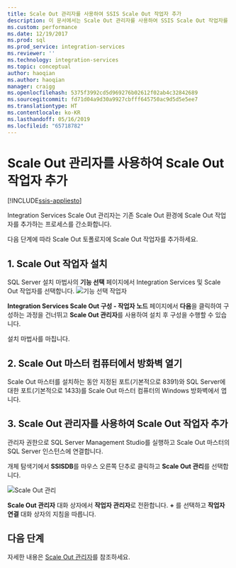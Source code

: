 ```yaml
---
title: Scale Out 관리자를 사용하여 SSIS Scale Out 작업자 추가
description: 이 문서에서는 Scale Out 관리자를 사용하여 SSIS Scale Out 작업자를 기존 Scale Out 환경에 추가하는 방법을 설명합니다.
ms.custom: performance
ms.date: 12/19/2017
ms.prod: sql
ms.prod_service: integration-services
ms.reviewer: ''
ms.technology: integration-services
ms.topic: conceptual
author: haoqian
ms.author: haoqian
manager: craigg
ms.openlocfilehash: 5375f3992cd5d969276b02612f02ab4c32842689
ms.sourcegitcommit: fd71d04a9d30a9927cbfff645750ac9d5d5e5ee7
ms.translationtype: HT
ms.contentlocale: ko-KR
ms.lasthandoff: 05/16/2019
ms.locfileid: "65718782"
---
```

# <a name="add-a-scale-out-worker-with-scale-out-manager"></a>Scale Out 관리자를 사용하여 Scale Out 작업자 추가

[!INCLUDE[ssis-appliesto](../../includes/ssis-appliesto-ssvrpluslinux-asdb-asdw-xxx.md)]



Integration Services Scale Out 관리자는 기존 Scale Out 환경에 Scale Out 작업자를 추가하는 프로세스를 간소화합니다. 

다음 단계에 따라 Scale Out 토폴로지에 Scale Out 작업자를 추가하세요.

## <a name="1-install-scale-out-worker"></a>1. Scale Out 작업자 설치
SQL Server 설치 마법사의 **기능 선택** 페이지에서 Integration Services 및 Scale Out 작업자를 선택합니다. 
![기능 선택 작업자](media/feature-select-worker.PNG)

**Integration Services Scale Out 구성 - 작업자 노드** 페이지에서 **다음**을 클릭하여 구성하는 과정을 건너뛰고 **Scale Out 관리자**를 사용하여 설치 후 구성을 수행할 수 있습니다.

설치 마법사를 마칩니다.

## <a name="2-open-the-firewall-on-the-scale-out-master-computer"></a>2. Scale Out 마스터 컴퓨터에서 방화벽 열기
Scale Out 마스터를 설치하는 동안 지정된 포트(기본적으로 8391)와 SQL Server에 대한 포트(기본적으로 1433)를 Scale Out 마스터 컴퓨터의 Windows 방화벽에서 엽니다.

## <a name="3-add-a-scale-out-worker-with-scale-out-manager"></a>3. Scale Out 관리자를 사용하여 Scale Out 작업자 추가
관리자 권한으로 SQL Server Management Studio를 실행하고 Scale Out 마스터의 SQL Server 인스턴스에 연결합니다.

개체 탐색기에서 **SSISDB**를 마우스 오른쪽 단추로 클릭하고 **Scale Out 관리**를 선택합니다. 

![Scale Out 관리](media/manage-scale-out.PNG)

**Scale Out 관리자** 대화 상자에서 **작업자 관리자**로 전환합니다. **+** 를 선택하고 **작업자 연결** 대화 상자의 지침을 따릅니다. 

## <a name="next-steps"></a>다음 단계
자세한 내용은 [Scale Out 관리자](integration-services-ssis-scale-out-manager.md)를 참조하세요.
